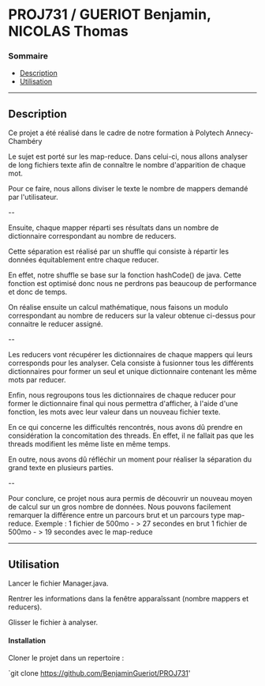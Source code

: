 # PROJ731 / GUERIOT Benjamin, NICOLAS Thomas

### Sommaire 

- [Description](#description)
- [Utilisation](#utilisation)

---
## Description

Ce projet a été réalisé dans le cadre de notre formation à Polytech Annecy-Chambéry 

Le sujet est porté sur les map-reduce. Dans celui-ci, nous allons analyser de long fichiers texte afin de connaître le nombre d'apparition de chaque mot.

Pour ce faire, nous allons diviser le texte le nombre de mappers demandé par l'utilisateur.


--

Ensuite, chaque mapper réparti ses résultats dans un nombre de dictionnaire correspondant au nombre de reducers. 

Cette séparation est réalisé par un shuffle qui consiste à répartir les données équitablement entre chaque reducer.

En effet, notre shuffle se base sur la fonction hashCode() de java. Cette fonction est optimisé donc nous ne perdrons pas beaucoup de performance et donc de temps.

On réalise ensuite un calcul mathématique, nous faisons un modulo correspondant au nombre de reducers sur la valeur obtenue ci-dessus pour connaitre le reducer assigné.

--


Les reducers vont récupérer les dictionnaires de chaque mappers qui leurs corresponds pour les analyser. Cela consiste à fusionner tous les différents dictionnaires pour former un seul et unique dictionnaire contenant les même mots par reducer. 

Enfin, nous regroupons tous les dictionnaires de chaque reducer pour former le dictionnaire final qui nous permettra d'afficher, à l'aide d'une fonction, les mots avec leur valeur dans un nouveau fichier texte.

En ce qui concerne les difficultés rencontrés, nous avons dû prendre en considération la concomitation des threads. En effet, il ne fallait pas que les threads modifient les même liste en même temps.

En outre, nous avons dû réfléchir un moment pour réaliser la séparation du grand texte en plusieurs parties.

--

Pour conclure, ce projet nous aura permis de découvrir un nouveau moyen de calcul sur un gros nombre de données. Nous pouvons facilement remarquer la différence entre un parcours brut et un parcours type map-reduce.
Exemple : 
  1 fichier de 500mo - > 27 secondes en brut
  1 fichier de 500mo - > 19 secondes avec le map-reduce 


---
## Utilisation

Lancer le fichier Manager.java.

Rentrer les informations dans la fenêtre apparaîssant (nombre mappers et reducers).

Glisser le fichier à analyser.

#### Installation

Cloner le projet dans un repertoire : 

`git  clone https://github.com/BenjaminGueriot/PROJ731'

